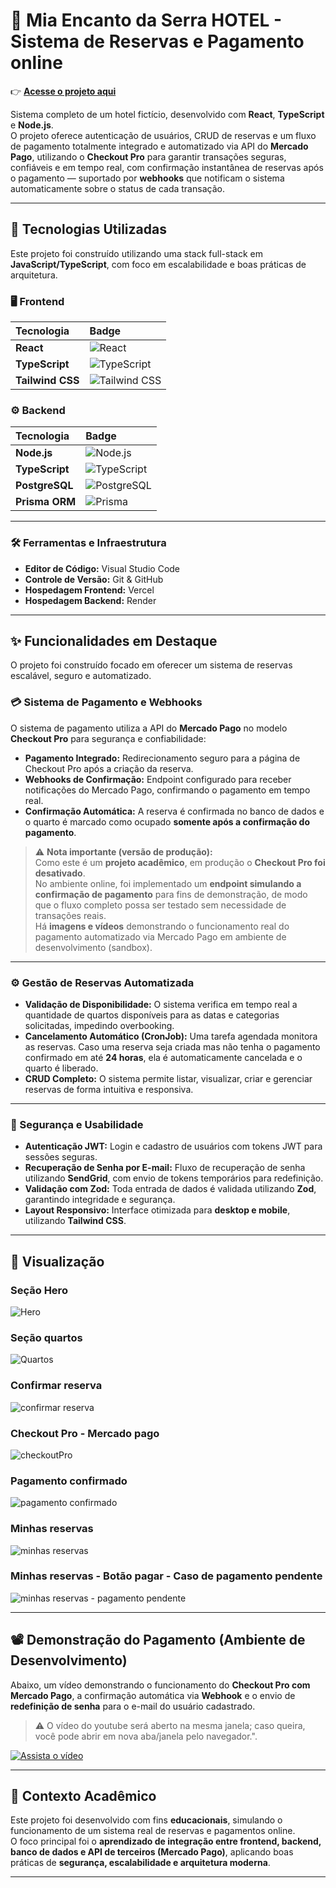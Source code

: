 # 🏨 Mia Encanto da Serra HOTEL - Sistema de Reservas e Pagamento online

👉 **[Acesse o projeto aqui](https://mia-encanto-da-serra-hotel.vercel.app/)**

Sistema completo de um hotel fictício, desenvolvido com **React**, **TypeScript** e **Node.js**.  
O projeto oferece autenticação de usuários, CRUD de reservas e um fluxo de pagamento totalmente integrado e automatizado via API do **Mercado Pago**, utilizando o **Checkout Pro** para garantir transações seguras, confiáveis e em tempo real, com confirmação instantânea de reservas após o pagamento — suportado por **webhooks** que notificam o sistema automaticamente sobre o status de cada transação.

---

## 🚀 Tecnologias Utilizadas

Este projeto foi construído utilizando uma stack full-stack em **JavaScript/TypeScript**, com foco em escalabilidade e boas práticas de arquitetura.

### 🖥️ Frontend

| Tecnologia       | Badge                                                                                                                        |
| :--------------- | :--------------------------------------------------------------------------------------------------------------------------- |
| **React**        | ![React](https://img.shields.io/badge/React-61DAFB?style=flat-square&logo=react&logoColor=black)                             |
| **TypeScript**   | ![TypeScript](https://img.shields.io/badge/TypeScript-007ACC?style=flat-square&logo=typescript&logoColor=white)              |
| **Tailwind CSS** | ![Tailwind CSS](https://img.shields.io/badge/Tailwind_CSS-%2338B2AC.svg?style=flat-square&logo=tailwind-css&logoColor=white) |

### ⚙️ Backend

| Tecnologia     | Badge                                                                                                                  |
| :------------- | :--------------------------------------------------------------------------------------------------------------------- |
| **Node.js**    | ![Node.js](https://img.shields.io/badge/Node.js-%2343853D.svg?style=flat-square&logo=node.js&logoColor=white)          |
| **TypeScript** | ![TypeScript](https://img.shields.io/badge/TypeScript-007ACC?style=flat-square&logo=typescript&logoColor=white)        |
| **PostgreSQL** | ![PostgreSQL](https://img.shields.io/badge/PostgreSQL-%23316192.svg?style=flat-square&logo=postgresql&logoColor=white) |
| **Prisma ORM** | ![Prisma](https://img.shields.io/badge/Prisma-3982CE?style=flat-square&logo=Prisma&logoColor=white)                    |

---

### 🛠️ Ferramentas e Infraestrutura

- **Editor de Código:** Visual Studio Code
- **Controle de Versão:** Git & GitHub
- **Hospedagem Frontend:** Vercel
- **Hospedagem Backend:** Render

---

## ✨ Funcionalidades em Destaque

O projeto foi construído focado em oferecer um sistema de reservas escalável, seguro e automatizado.

### 💳 Sistema de Pagamento e Webhooks

O sistema de pagamento utiliza a API do **Mercado Pago** no modelo **Checkout Pro** para segurança e confiabilidade:

- **Pagamento Integrado:** Redirecionamento seguro para a página de Checkout Pro após a criação da reserva.
- **Webhooks de Confirmação:** Endpoint configurado para receber notificações do Mercado Pago, confirmando o pagamento em tempo real.
- **Confirmação Automática:** A reserva é confirmada no banco de dados e o quarto é marcado como ocupado **somente após a confirmação do pagamento**.

> ⚠️ **Nota importante (versão de produção):**  
> Como este é um **projeto acadêmico**, em produção o **Checkout Pro foi desativado**.  
> No ambiente online, foi implementado um **endpoint simulando a confirmação de pagamento** para fins de demonstração, de modo que o fluxo completo possa ser testado sem necessidade de transações reais.  
> Há **imagens e vídeos** demonstrando o funcionamento real do pagamento automatizado via Mercado Pago em ambiente de desenvolvimento (sandbox).

---

### ⚙️ Gestão de Reservas Automatizada

- **Validação de Disponibilidade:** O sistema verifica em tempo real a quantidade de quartos disponíveis para as datas e categorias solicitadas, impedindo overbooking.
- **Cancelamento Automático (CronJob):** Uma tarefa agendada monitora as reservas. Caso uma reserva seja criada mas não tenha o pagamento confirmado em até **24 horas**, ela é automaticamente cancelada e o quarto é liberado.
- **CRUD Completo:** O sistema permite listar, visualizar, criar e gerenciar reservas de forma intuitiva e responsiva.

---

### 🔐 Segurança e Usabilidade

- **Autenticação JWT:** Login e cadastro de usuários com tokens JWT para sessões seguras.
- **Recuperação de Senha por E-mail:** Fluxo de recuperação de senha utilizando **SendGrid**, com envio de tokens temporários para redefinição.
- **Validação com Zod:** Toda entrada de dados é validada utilizando **Zod**, garantindo integridade e segurança.
- **Layout Responsivo:** Interface otimizada para **desktop e mobile**, utilizando **Tailwind CSS**.

---

## 📸 Visualização

### Seção Hero

![Hero](https://hwrvkyieyvjmzncivmmt.supabase.co/storage/v1/object/public/images-hotel/prints-github/hero.PNG)

### Seção quartos

![Quartos](https://hwrvkyieyvjmzncivmmt.supabase.co/storage/v1/object/public/images-hotel/prints-github/room-section.PNG)

### Confirmar reserva

![confirmar reserva](https://hwrvkyieyvjmzncivmmt.supabase.co/storage/v1/object/public/images-hotel/prints-github/confirm-reservation.PNG)

### Checkout Pro - Mercado pago

![checkoutPro](https://hwrvkyieyvjmzncivmmt.supabase.co/storage/v1/object/public/images-hotel/prints-github/checkout-pro.PNG)

### Pagamento confirmado

![pagamento confirmado](https://hwrvkyieyvjmzncivmmt.supabase.co/storage/v1/object/public/images-hotel/prints-github/reserva-e-pagamento-aprovado.PNG)

### Minhas reservas

![minhas reservas](https://hwrvkyieyvjmzncivmmt.supabase.co/storage/v1/object/public/images-hotel/prints-github/reserva-confirmada.PNG)

### Minhas reservas - Botão pagar - Caso de pagamento pendente

![minhas reservas - pagamento pendente](https://hwrvkyieyvjmzncivmmt.supabase.co/storage/v1/object/public/images-hotel/prints-github/btn-pgto-pendente.PNG)

---

## 📽️ Demonstração do Pagamento (Ambiente de Desenvolvimento)

Abaixo, um vídeo demonstrando o funcionamento do **Checkout Pro com Mercado Pago**, a confirmação automática via **Webhook** e o envio de **redefinição de senha** para o e-mail do usuário cadastrado.

> ⚠️ O vídeo do youtube será aberto na mesma janela; caso queira, você pode abrir em nova aba/janela pelo navegador.".

[![Assista o vídeo](https://img.youtube.com/vi/JsoISZGQEOM/hqdefault.jpg)](https://www.youtube.com/watch?v=JsoISZGQEOM)

---

## 🧠 Contexto Acadêmico

Este projeto foi desenvolvido com fins **educacionais**, simulando o funcionamento de um sistema real de reservas e pagamentos online.  
O foco principal foi o **aprendizado de integração entre frontend, backend, banco de dados e API de terceiros (Mercado Pago)**, aplicando boas práticas de **segurança, escalabilidade e arquitetura moderna**.

---

